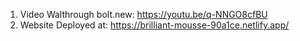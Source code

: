 1) Video Walthrough bolt.new: https://youtu.be/q-NNGO8cfBU
2) Website Deployed at: https://brilliant-mousse-90a1ce.netlify.app/

